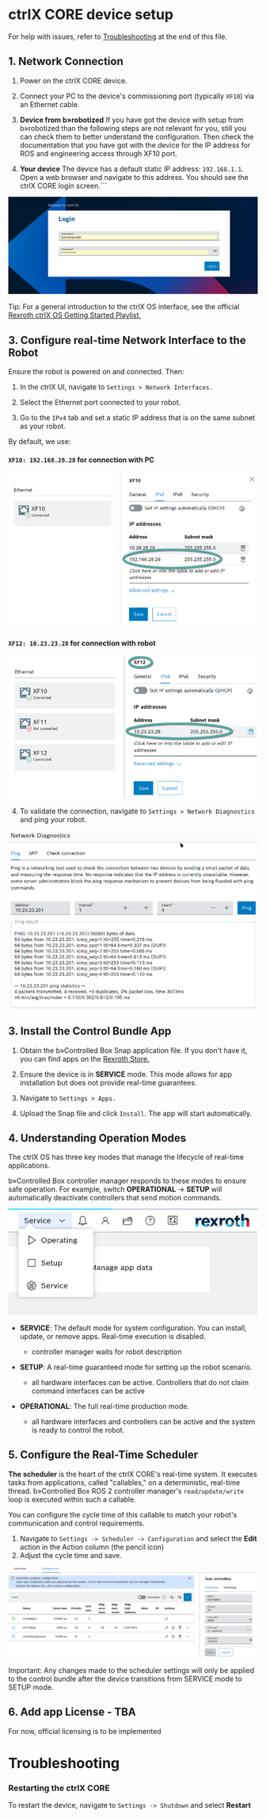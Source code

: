 # ctrlX CORE device setup

For help with issues, refer to [Troubleshooting](#troubleshooting) at the end of this file.

## 1. Network Connection

1. Power on the ctrlX CORE device.

2. Connect your PC to the device's commissioning port (typically `XF10`) via an Ethernet cable.

3. **Device from b»robotized** If you have got the device with setup from b»robotized than the following steps are not relevant for you, still you can check them to better understand the configuration. Then check the documentation that you have got with the device for the IP address for ROS and engineering access through XF10 port.

4. **Your device** The device has a default static IP address: `192.168.1.1`. Open a web browser and navigate to this address. You should see the ctrlX CORE login screen.```


![login-screen](assets/login.png)

Tip: For a general introduction to the ctrlX OS interface, see the official [Rexroth ctrlX OS Getting Started Playlist.](https://www.youtube.com/watch?v=kV8TtBNVecM&list=PLRO3LeFQeLyN8HlLG8VZzgoCLqTUcTPUx)


## 3. Configure real-time Network Interface to the Robot

Ensure the robot is powered on and connected. Then:

1. In the ctrlX UI, navigate to `Settings > Network Interfaces.`

2. Select the Ethernet port connected to your robot.

3. Go to the `IPv4` tab and set a static IP address that is on the same subnet as your robot.

By default, we use:
#### `XF10: 192.168.28.28` for connection with PC
![network-interface10](assets/network_interface_XF10.png)

#### `XF12: 10.23.23.28` for connection with robot
![network-interface12](assets/network_interface_XF12.png)

4. To validate the connection, navigate to `Settings > Network Diagnostics` and ping your robot.

![ping](assets/ctrlx_ping_robot.png)

## 3. Install the Control Bundle App

1. Obtain the b»Controlled Box Snap application file. If you don't have it, you can find apps on the [Rexroth Store.](https://community.boschrexroth.com/ctrlx-os-store-apps-oc2pqqwn)

2. Ensure the device is in **SERVICE** mode. This mode allows for app installation but does not provide real-time guarantees.

3. Navigate to `Settings > Apps.`

4. Upload the Snap file and click `Install`. The app will start automatically.

## 4. Understanding Operation Modes

The ctrlX OS has three key modes that manage the lifecycle of real-time applications.

b»Controlled Box controller manager responds to these modes to ensure safe operation. For example, switch **OPERATIONAL** -> **SETUP** will automatically deactivate controllers that send motion commands.

![modes](assets/modes.png)

* **SERVICE**: The default mode for system configuration. You can install, update, or remove apps. Real-time execution is disabled.
  * controller manager waits for robot description

* **SETUP**: A real-time guaranteed mode for setting up the robot scenario.
  * all hardware interfaces can be active. Controllers that do not claim command interfaces can be active

* **OPERATIONAL**: The full real-time production mode. 
  * all hardware interfaces and controllers can be active and the system is ready to control the robot.



## 5. Configure the Real-Time Scheduler

**The scheduler** is the heart of the ctrlX CORE's real-time system. It executes tasks from applications, called "callables," on a deterministic, real-time thread. b»Controlled Box ROS 2 controller manager's `read/update/write` loop is executed within such a callable.

You can configure the cycle time of this callable to match your robot's communication and control requirements.

1. Navigate to `Settings -> Scheduler -> Configuration` and select the **Edit** action in the Action column (the pencil icon)
2. Adjust the cycle time and save.

![scheduler](assets/scheduler.png)

Important: Any changes made to the scheduler settings will only be applied to the control bundle after the device transitions from SERVICE mode to SETUP mode.


## 6. Add app License - TBA

For now, official licensing is to be implemented

# Troubleshooting

### Restarting the ctrlX CORE
To restart the device, navigate to `Settings -> Shutdown` and select **Restart**
